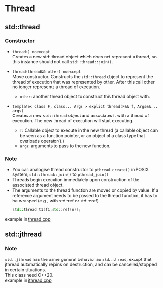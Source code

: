 # Thread
## std::thread  
### Constructor
- `thread() noexcept`  
Creates a new std::thread object which does not represent a thread, so this instance should not call `std::thread::join()`.  

- `thread(thread&& other) noexcept`  
Move constructor. Constructs the `std::thread` object to represent the thread of execution that was represented by other. After this call other no longer represents a thread of execution.  
	- `other`: another thread object to construct this thread object with.  

- `template< class F, class... Args > explict thread(F&& f, Args&&... args)`  
Creates a new `std::thread` object and associates it with a thread of execution. The new thread of execution will start executing.  
	- `f`: Callable object to execute in the new thread (a callable object can be seen as a function pointer, or an object of a class type that overloads operator().)  
	- `args`: arguments to pass to the new function.  
### Note
- You can analogise thread constructor to `pthread_create()` in POSIX system, `std::thread::join()` to `pthread_join()`.  
- Threads begin execution immediately upon construction of the associated thread object.  
- The arguments to the thread function are moved or copied by value. If a reference argument needs to be passed to the thread function, it has to be wrapped (e.g., with std::ref or std::cref).  
	```C++
	std::thread t1(f1,std::ref(n));
	```
example in [thread.cpp](thread.cpp)
## std::jthread
### Note
`std::jthread` has the same general behavior as `std::thread`, except that jthread automatically rejoins on destruction, and can be cancelled/stopped in certain situations.  
This class need C++20.  
example in [jthread.cpp](jthread.cpp)